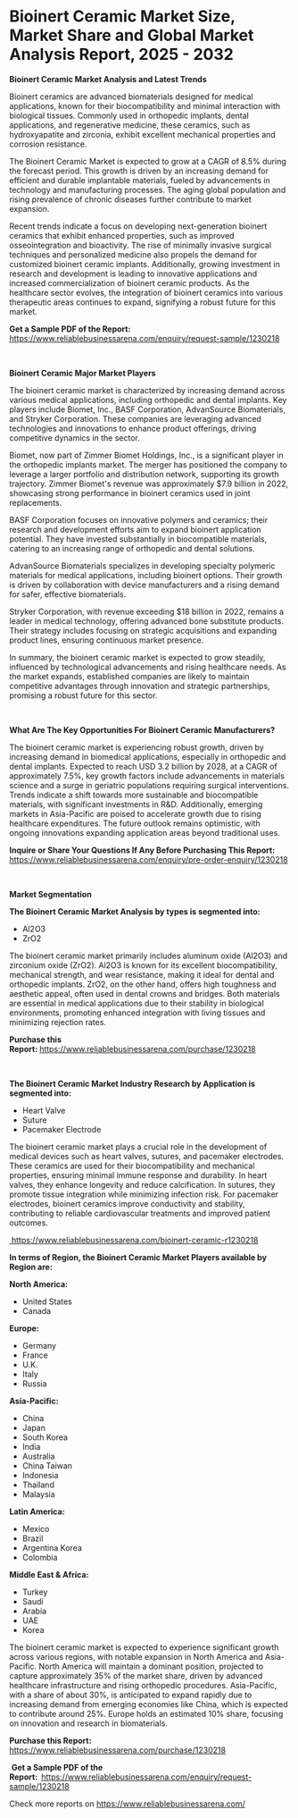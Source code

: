 <p><h1>Bioinert Ceramic Market Size, Market Share and Global Market Analysis Report, 2025 - 2032</h1></p><p><strong>Bioinert Ceramic Market Analysis and Latest Trends</strong></p>
<p><p>Bioinert ceramics are advanced biomaterials designed for medical applications, known for their biocompatibility and minimal interaction with biological tissues. Commonly used in orthopedic implants, dental applications, and regenerative medicine, these ceramics, such as hydroxyapatite and zirconia, exhibit excellent mechanical properties and corrosion resistance.</p><p>The Bioinert Ceramic Market is expected to grow at a CAGR of 8.5% during the forecast period. This growth is driven by an increasing demand for efficient and durable implantable materials, fueled by advancements in technology and manufacturing processes. The aging global population and rising prevalence of chronic diseases further contribute to market expansion. </p><p>Recent trends indicate a focus on developing next-generation bioinert ceramics that exhibit enhanced properties, such as improved osseointegration and bioactivity. The rise of minimally invasive surgical techniques and personalized medicine also propels the demand for customized bioinert ceramic implants. Additionally, growing investment in research and development is leading to innovative applications and increased commercialization of bioinert ceramic products. As the healthcare sector evolves, the integration of bioinert ceramics into various therapeutic areas continues to expand, signifying a robust future for this market.</p></p>
<p><strong>Get a Sample PDF of the Report:&nbsp;</strong> <a href="https://www.reliablebusinessarena.com/enquiry/request-sample/1230218?utm_campaign=3515&utm_medium=2&utm_source=Github&utm_content=ia&utm_term=03042025&utm_id=bioinert-ceramic">https://www.reliablebusinessarena.com/enquiry/request-sample/1230218</a></p>
<p>&nbsp;</p>
<p><strong>Bioinert Ceramic Major Market Players</strong></p>
<p><p>The bioinert ceramic market is characterized by increasing demand across various medical applications, including orthopedic and dental implants. Key players include Biomet, Inc., BASF Corporation, AdvanSource Biomaterials, and Stryker Corporation. These companies are leveraging advanced technologies and innovations to enhance product offerings, driving competitive dynamics in the sector.</p><p>Biomet, now part of Zimmer Biomet Holdings, Inc., is a significant player in the orthopedic implants market. The merger has positioned the company to leverage a larger portfolio and distribution network, supporting its growth trajectory. Zimmer Biomet's revenue was approximately $7.9 billion in 2022, showcasing strong performance in bioinert ceramics used in joint replacements.</p><p>BASF Corporation focuses on innovative polymers and ceramics; their research and development efforts aim to expand bioinert application potential. They have invested substantially in biocompatible materials, catering to an increasing range of orthopedic and dental solutions.</p><p>AdvanSource Biomaterials specializes in developing specialty polymeric materials for medical applications, including bioinert options. Their growth is driven by collaboration with device manufacturers and a rising demand for safer, effective biomaterials.</p><p>Stryker Corporation, with revenue exceeding $18 billion in 2022, remains a leader in medical technology, offering advanced bone substitute products. Their strategy includes focusing on strategic acquisitions and expanding product lines, ensuring continuous market presence.</p><p>In summary, the bioinert ceramic market is expected to grow steadily, influenced by technological advancements and rising healthcare needs. As the market expands, established companies are likely to maintain competitive advantages through innovation and strategic partnerships, promising a robust future for this sector.</p></p>
<p>&nbsp;</p>
<p><strong>What Are The Key Opportunities For Bioinert Ceramic Manufacturers?</strong></p>
<p><p>The bioinert ceramic market is experiencing robust growth, driven by increasing demand in biomedical applications, especially in orthopedic and dental implants. Expected to reach USD 3.2 billion by 2028, at a CAGR of approximately 7.5%, key growth factors include advancements in materials science and a surge in geriatric populations requiring surgical interventions. Trends indicate a shift towards more sustainable and biocompatible materials, with significant investments in R&D. Additionally, emerging markets in Asia-Pacific are poised to accelerate growth due to rising healthcare expenditures. The future outlook remains optimistic, with ongoing innovations expanding application areas beyond traditional uses.</p></p>
<p><strong>Inquire or Share Your Questions If Any Before Purchasing This Report:</strong> <a href="https://www.reliablebusinessarena.com/enquiry/pre-order-enquiry/1230218?utm_campaign=3515&utm_medium=2&utm_source=Github&utm_content=ia&utm_term=03042025&utm_id=bioinert-ceramic">https://www.reliablebusinessarena.com/enquiry/pre-order-enquiry/1230218</a></p>
<p>&nbsp;</p>
<p><strong>Market Segmentation</strong></p>
<p><strong>The Bioinert Ceramic Market Analysis by types is segmented into:</strong></p>
<p><ul><li>Al2O3</li><li>ZrO2</li></ul></p>
<p><p>The bioinert ceramic market primarily includes aluminum oxide (Al2O3) and zirconium oxide (ZrO2). Al2O3 is known for its excellent biocompatibility, mechanical strength, and wear resistance, making it ideal for dental and orthopedic implants. ZrO2, on the other hand, offers high toughness and aesthetic appeal, often used in dental crowns and bridges. Both materials are essential in medical applications due to their stability in biological environments, promoting enhanced integration with living tissues and minimizing rejection rates.</p></p>
<p><strong>Purchase this Report:&nbsp;</strong><a href="https://www.reliablebusinessarena.com/purchase/1230218?utm_campaign=3515&utm_medium=2&utm_source=Github&utm_content=ia&utm_term=03042025&utm_id=bioinert-ceramic">https://www.reliablebusinessarena.com/purchase/1230218</a></p>
<p>&nbsp;</p>
<p><strong>The Bioinert Ceramic Market Industry Research by Application is segmented into:</strong></p>
<p><ul><li>Heart Valve</li><li>Suture</li><li>Pacemaker Electrode</li></ul></p>
<p><p>The bioinert ceramic market plays a crucial role in the development of medical devices such as heart valves, sutures, and pacemaker electrodes. These ceramics are used for their biocompatibility and mechanical properties, ensuring minimal immune response and durability. In heart valves, they enhance longevity and reduce calcification. In sutures, they promote tissue integration while minimizing infection risk. For pacemaker electrodes, bioinert ceramics improve conductivity and stability, contributing to reliable cardiovascular treatments and improved patient outcomes.</p></p>
<p><a href="https://www.reliablebusinessarena.com/bioinert-ceramic-r1230218?utm_campaign=3515&utm_medium=2&utm_source=Github&utm_content=ia&utm_term=03042025&utm_id=bioinert-ceramic">&nbsp;https://www.reliablebusinessarena.com/bioinert-ceramic-r1230218</a></p>
<p><strong>In terms of Region, the Bioinert Ceramic Market Players available by Region are:</strong></p>
<p>
    <p> <strong> North America: </strong>
        <ul>
            <li>United States</li>
            <li>Canada</li>
        </ul>
        </p> 
    <p> <strong> Europe: </strong>
        <ul>
            <li>Germany</li>
            <li>France</li>
            <li>U.K.</li>
            <li>Italy</li>
            <li>Russia</li>
        </ul>
        </p> 
    <p> <strong> Asia-Pacific: </strong>
        <ul>
            <li>China</li>
            <li>Japan</li>
            <li>South Korea</li>
            <li>India</li>
            <li>Australia</li>
            <li>China Taiwan</li>
            <li>Indonesia</li>
            <li>Thailand</li>
            <li>Malaysia</li>
        </ul>
        </p> 
    <p> <strong> Latin America: </strong>
        <ul>
            <li>Mexico</li>
            <li>Brazil</li>
            <li>Argentina Korea</li>
            <li>Colombia</li>
        </ul>
        </p> 
    <p> <strong> Middle East & Africa: </strong>
        <ul>
            <li>Turkey</li>
            <li>Saudi</li>
            <li>Arabia</li>
            <li>UAE</li>
            <li>Korea</li>
        </ul>
    </p>
    </p>
<p><p>The bioinert ceramic market is expected to experience significant growth across various regions, with notable expansion in North America and Asia-Pacific. North America will maintain a dominant position, projected to capture approximately 35% of the market share, driven by advanced healthcare infrastructure and rising orthopedic procedures. Asia-Pacific, with a share of about 30%, is anticipated to expand rapidly due to increasing demand from emerging economies like China, which is expected to contribute around 25%. Europe holds an estimated 10% share, focusing on innovation and research in biomaterials.</p></p>
<p><strong>Purchase this Report: </strong><a href="https://www.reliablebusinessarena.com/purchase/1230218?utm_campaign=3515&utm_medium=2&utm_source=Github&utm_content=ia&utm_term=03042025&utm_id=bioinert-ceramic">https://www.reliablebusinessarena.com/purchase/1230218</a></p>
<p>&nbsp;<strong>Get a Sample PDF of the Report:&nbsp;&nbsp;</strong><a href="https://www.reliablebusinessarena.com/enquiry/request-sample/1230218?utm_campaign=3515&utm_medium=2&utm_source=Github&utm_content=ia&utm_term=03042025&utm_id=bioinert-ceramic">https://www.reliablebusinessarena.com/enquiry/request-sample/1230218</a></p>
<p><strong></strong></p>
<p>Check more reports on <a href="https://www.reliablebusinessarena.com/?utm_campaign=3515&utm_medium=2&utm_source=Github&utm_content=ia&utm_term=03042025&utm_id=bioinert-ceramic">https://www.reliablebusinessarena.com/</a></p>